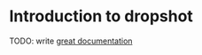 # Introduction to dropshot

TODO: write [great documentation](http://jacobian.org/writing/great-documentation/what-to-write/)
